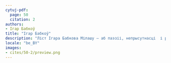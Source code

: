 ```yaml
---
cytuj-pdf:
  page: 50
  citation: 2
authors:
- Ігар Бабкоў
title: "Ігар Бабкоў"
description: "Ліст Ігара Бабкова Мілашу – аб паэзіі, непрысутнасці  і развітанні з Еўропай. 2011"
locale: "be_BY"
images:
- cites/50-2/preview.png
---
```

